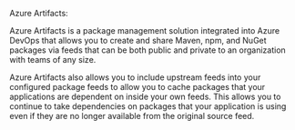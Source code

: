Azure Artifacts:

Azure Artifacts is a package management solution integrated into Azure DevOps that allows you to create and share Maven, npm, and NuGet packages via feeds that can be both public and private to an organization with teams of any size.

Azure Artifacts also allows you to include upstream feeds into your configured package feeds to allow you to cache packages that your applications are dependent on inside your own feeds. This allows you to continue to take dependencies on packages that your application is using even if they are no longer available from the original source feed.
